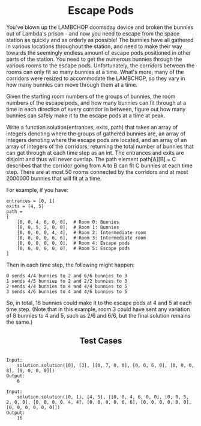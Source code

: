 <h1 align= "center"><b>Escape Pods</b></h1>

You've blown up the LAMBCHOP doomsday device and broken the bunnies out of Lambda's prison - and now you need to escape from the space station as quickly and as orderly as possible! The bunnies have all gathered in various locations throughout the station, and need to make their way towards the seemingly endless amount of escape pods positioned in other parts of the station. You need to get the numerous bunnies through the various rooms to the escape pods. Unfortunately, the corridors between the rooms can only fit so many bunnies at a time. What's more, many of the corridors were resized to accommodate the LAMBCHOP, so they vary in how many bunnies can move through them at a time. 

Given the starting room numbers of the groups of bunnies, the room numbers of the escape pods, and how many bunnies can fit through at a time in each direction of every corridor in between, figure out how many bunnies can safely make it to the escape pods at a time at peak.

Write a function solution(entrances, exits, path) that takes an array of integers denoting where the groups of gathered bunnies are, an array of integers denoting where the escape pods are located, and an array of an array of integers of the corridors, returning the total number of bunnies that can get through at each time step as an int. The entrances and exits are disjoint and thus will never overlap. The path element path[A][B] = C describes that the corridor going from A to B can fit C bunnies at each time step.  There are at most 50 rooms connected by the corridors and at most 2000000 bunnies that will fit at a time.

For example, if you have:

    entrances = [0, 1]
    exits = [4, 5]
    path =
    [
        [0, 0, 4, 6, 0, 0],  # Room 0: Bunnies
        [0, 0, 5, 2, 0, 0],  # Room 1: Bunnies
        [0, 0, 0, 0, 4, 4],  # Room 2: Intermediate room
        [0, 0, 0, 0, 6, 6],  # Room 3: Intermediate room
        [0, 0, 0, 0, 0, 0],  # Room 4: Escape pods
        [0, 0, 0, 0, 0, 0],  # Room 5: Escape pods
    ]

Then in each time step, the following might happen:

    0 sends 4/4 bunnies to 2 and 6/6 bunnies to 3
    1 sends 4/5 bunnies to 2 and 2/2 bunnies to 3
    2 sends 4/4 bunnies to 4 and 4/4 bunnies to 5
    3 sends 4/6 bunnies to 4 and 4/6 bunnies to 5

So, in total, 16 bunnies could make it to the escape pods at 4 and 5 at each time step.  (Note that in this example, room 3 could have sent any variation of 8 bunnies to 4 and 5, such as 2/6 and 6/6, but the final solution remains the same.)


<h2 align= "center"><b>Test Cases</b></h2>

```

Input:
    solution.solution([0], [3], [[0, 7, 0, 0], [0, 0, 6, 0], [0, 0, 0, 8], [9, 0, 0, 0]])
Output:
    6

Input:
    solution.solution([0, 1], [4, 5], [[0, 0, 4, 6, 0, 0], [0, 0, 5, 2, 0, 0], [0, 0, 0, 0, 4, 4], [0, 0, 0, 0, 6, 6], [0, 0, 0, 0, 0, 0], [0, 0, 0, 0, 0, 0]])
Output:
    16

```
